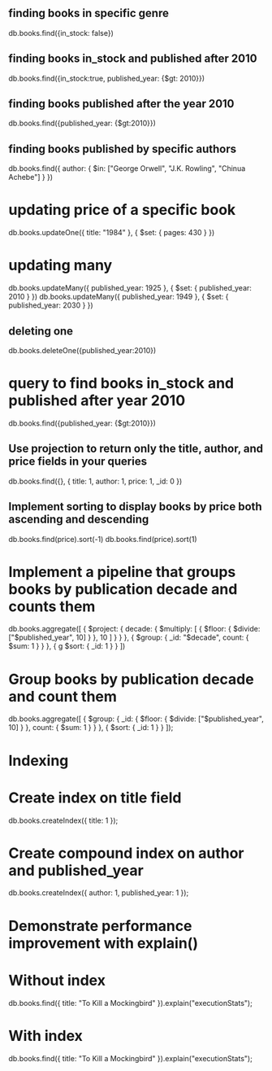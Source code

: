 ## finding books in specific genre
db.books.find({in_stock: false})

## finding books in_stock and published after 2010
 db.books.find({in_stock:true, published_year: {$gt: 2010}})

## finding books published after the year 2010
db.books.find({published_year: {$gt:2010}})

## finding books published by specific authors
db.books.find({
  author: { $in: ["George Orwell", "J.K. Rowling", "Chinua Achebe"] }
})

# updating price of a specific book
db.books.updateOne({ title: "1984" }, { $set: { pages: 430 } })

# updating many 
db.books.updateMany({ published_year: 1925 }, { $set: { published_year: 2010 } })
db.books.updateMany({ published_year: 1949 }, { $set: { published_year: 2030 } })

## deleting one
db.books.deleteOne({published_year:2010})

# query to find books in_stock and published after year 2010
db.books.find({published_year: {$gt:2010}})


## Use projection to return only the title, author, and price fields in your queries
db.books.find({}, { title: 1, author: 1, price: 1, _id: 0 })

## Implement sorting to display books by price both ascending and descending
db.books.find(price).sort(-1) 
db.books.find(price).sort(1)

#  Implement a pipeline that groups books by publication decade and counts them
db.books.aggregate([
  {
     $project: {
      decade: { $multiply: [ { $floor: { $divide: ["$published_year", 10] } }, 10 ] }
    }
  },
  {
    $group: {
      _id: "$decade",
      count: { $sum: 1 }
    }
  },
  {
  g
    $sort: { _id: 1 }
  }
])
# Group books by publication decade and count them
db.books.aggregate([
    {
        $group: {
            _id: {
                $floor: { $divide: ["$published_year", 10] }
            },
            count: { $sum: 1 }
        }
    },
    {
        $sort: { _id: 1 }
    }
]);

# Indexing

# Create index on title field
db.books.createIndex({ title: 1 });

# Create compound index on author and published_year
db.books.createIndex({ author: 1, published_year: 1 });

# Demonstrate performance improvement with explain()
# Without index
db.books.find({ title: "To Kill a Mockingbird" }).explain("executionStats");

# With index
db.books.find({ title: "To Kill a Mockingbird" }).explain("executionStats");